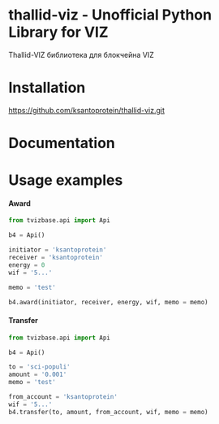 # thallid-viz - Unofficial Python Library for VIZ

Thallid-VIZ библиотека для блокчейна VIZ


# Installation

https://github.com/ksantoprotein/thallid-viz.git

# Documentation


# Usage examples

#### Award
``` python
from tvizbase.api import Api

b4 = Api()

initiator = 'ksantoprotein'
receiver = 'ksantoprotein'
energy = 0
wif = '5...'

memo = 'test'

b4.award(initiator, receiver, energy, wif, memo = memo)
```


#### Transfer
``` python
from tvizbase.api import Api

b4 = Api()

to = 'sci-populi'
amount = '0.001'
memo = 'test'

from_account = 'ksantoprotein'
wif = '5...'
b4.transfer(to, amount, from_account, wif, memo = memo)

```
